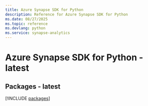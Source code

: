 ```yaml
---
title: Azure Synapse SDK for Python
description: Reference for Azure Synapse SDK for Python
ms.date: 08/27/2025
ms.topic: reference
ms.devlang: python
ms.service: synapse-analytics
---
```

# Azure Synapse SDK for Python - latest
## Packages - latest
[!INCLUDE [packages](synapse-index.md)]